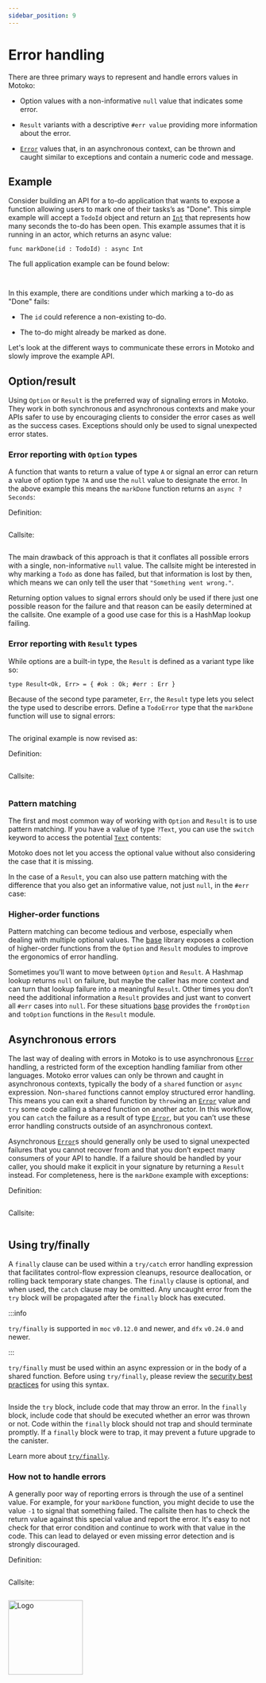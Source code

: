 ```yaml
---
sidebar_position: 9
---
```


# Error handling



There are three primary ways to represent and handle errors values in Motoko:

-   Option values with a non-informative `null` value that indicates some error.

-   `Result` variants with a descriptive `#err value` providing more information about the error.

-   [`Error`](../base/Error.md) values that, in an asynchronous context, can be thrown and caught similar to exceptions and contain a numeric code and message.

## Example

Consider building an API for a to-do application that wants to expose a function allowing users to mark one of their tasks’s as "Done". This simple example will accept a `TodoId` object and return an [`Int`](../base/Int.md) that represents how many seconds the to-do has been open. This example assumes that it is running in an actor, which returns an async value:

``` motoko no-repl
func markDone(id : TodoId) : async Int
```

The full application example can be found below:

``` motoko no-repl file=../../examples/todo-error.mo#L1-L6
```

``` motoko no-repl file=../../examples/todo-error.mo#L10-L37
```

In this example, there are conditions under which marking a to-do as "Done" fails:

-   The `id` could reference a non-existing to-do.

-   The to-do might already be marked as done.

Let's look at the different ways to communicate these errors in Motoko and slowly improve the example API.

## Option/result

Using `Option` or `Result` is the preferred way of signaling errors in Motoko. They work in both synchronous and asynchronous contexts and make your APIs safer to use by encouraging clients to consider the error cases as well as the success cases. Exceptions should only be used to signal unexpected error states.

### Error reporting with `Option` types

A function that wants to return a value of type `A` or signal an error can return a value of option type `?A` and use the `null` value to designate the error. In the above example this means the `markDone` function returns an `async ?Seconds`:

Definition:

``` motoko no-repl file=../../examples/todo-error.mo#L49-L58
```

Callsite:

``` motoko no-repl file=../../examples/todo-error.mo#L117-L126
```

The main drawback of this approach is that it conflates all possible errors with a single, non-informative `null` value. The callsite might be interested in why marking a `Todo` as done has failed, but that information is lost by then, which means we can only tell the user that `"Something went wrong."`.

Returning option values to signal errors should only be used if there just one possible reason for the failure and that reason can be easily determined at the callsite. One example of a good use case for this is a HashMap lookup failing.

### Error reporting with `Result` types

While options are a built-in type, the `Result` is defined as a variant type like so:

``` motoko no-repl
type Result<Ok, Err> = { #ok : Ok; #err : Err }
```

Because of the second type parameter, `Err`, the `Result` type lets you select the type used to describe errors. Define a `TodoError` type that the `markDone` function will use to signal errors:

``` motoko no-repl file=../../examples/todo-error.mo#L60-L60
```

The original example is now revised as:

Definition:

``` motoko no-repl file=../../examples/todo-error.mo#L62-L76
```

Callsite:

``` motoko no-repl file=../../examples/todo-error.mo#L128-L141
```

### Pattern matching

The first and most common way of working with `Option` and `Result` is to use pattern matching. If you have a value of type `?Text`, you can use the `switch` keyword to access the potential [`Text`](../base/Text.md) contents:

<!----
``` motoko no-repl file=../../examples/error-examples.mo#L3-L10
```
--->

Motoko does not let you access the optional value without also considering the case that it is missing.

In the case of a `Result`, you can also use pattern matching with the difference that you also get an informative value, not just `null`, in the `#err` case:

<!----
``` motoko no-repl file=../../examples/error-examples.mo#L12-L19
```
---->


### Higher-order functions

Pattern matching can become tedious and verbose, especially when dealing with multiple optional values. The [base](https://github.com/dfinity/motoko-base) library exposes a collection of higher-order functions from the `Option` and `Result` modules to improve the ergonomics of error handling.

Sometimes you’ll want to move between `Option` and `Result`. A Hashmap lookup returns `null` on failure, but maybe the caller has more context and can turn that lookup failure into a meaningful `Result`. Other times you don’t need the additional information a `Result` provides and just want to convert all `#err` cases into `null`. For these situations [base](https://github.com/dfinity/motoko-base) provides the `fromOption` and `toOption` functions in the `Result` module.

## Asynchronous errors

The last way of dealing with errors in Motoko is to use asynchronous [`Error`](../base/Error.md) handling, a restricted form of the exception handling familiar from other languages. Motoko error values can only be thrown and caught in asynchronous contexts, typically the body of a `shared` function or `async` expression. Non-`shared` functions cannot employ structured error handling. This means you can exit a shared function by `throw`ing an [`Error`](../base/Error.md) value and `try` some code calling a shared function on another actor. In this workflow, you can `catch` the failure as a result of type [`Error`](../base/Error.md), but you can’t use these error handling constructs outside of an asynchronous context.

Asynchronous [`Error`](../base/Error.md)s should generally only be used to signal unexpected failures that you cannot recover from and that you don’t expect many consumers of your API to handle. If a failure should be handled by your caller, you should make it explicit in your signature by returning a `Result` instead. For completeness, here is the `markDone` example with exceptions:

Definition:

``` motoko no-repl file=../../examples/todo-error.mo#L78-L92
```

Callsite:

``` motoko no-repl file=../../examples/todo-error.mo#L143-L150
```

## Using try/finally

A `finally` clause can be used within a `try/catch` error handling expression that facilitates control-flow expression cleanups, resource deallocation, or rolling back temporary state changes. The `finally` clause is optional, and when used, the `catch` clause may be omitted. Any uncaught error from the `try` block will be propagated after the `finally` block has executed.

:::info

`try/finally` is supported in `moc` `v0.12.0` and newer, and `dfx` `v0.24.0` and newer.

:::

`try/finally` must be used within an async expression or in the body of a shared function. Before using `try/finally`, please review the [security best practices](https://internetcomputer.org/docs/current/developer-docs/security/security-best-practices/inter-canister-calls#recommendation) for using this syntax.

``` motoko no-repl file=../../examples/try-finally.mo
```

Inside the `try` block, include code that may throw an error. In the `finally` block, include code that should be executed whether an error was thrown or not. Code within the `finally` block should not trap and should terminate promptly. If a `finally` block were to trap, it may prevent a future upgrade to the canister.

Learn more about [`try/finally`](https://internetcomputer.org/docs/current/motoko/main/reference/language-manual#try).

### How not to handle errors

A generally poor way of reporting errors is through the use of a sentinel value. For example, for your `markDone` function, you might decide to use the value `-1` to signal that something failed. The callsite then has to check the return value against this special value and report the error. It's easy to not check for that error condition and continue to work with that value in the code. This can lead to delayed or even missing error detection and is strongly discouraged.

Definition:

``` motoko no-repl file=../../examples/todo-error.mo#L38-L47
```

Callsite:

``` motoko no-repl file=../../examples/todo-error.mo#L108-L115
```

<img src="https://github.com/user-attachments/assets/844ca364-4d71-42b3-aaec-4a6c3509ee2e" alt="Logo" width="150" height="150" />